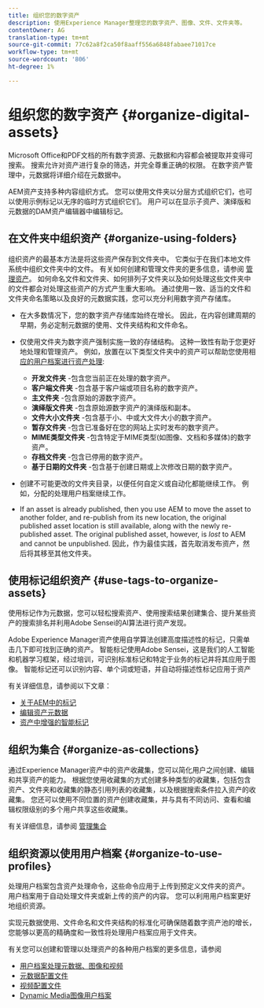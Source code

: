 ```yaml
---
title: 组织您的数字资产
description: 使用Experience Manager整理您的数字资产、图像、文件、文件夹等。
contentOwner: AG
translation-type: tm+mt
source-git-commit: 77c62a8f2ca50f8aaff556a6848fabaee71017ce
workflow-type: tm+mt
source-wordcount: '806'
ht-degree: 1%

---
```



# 组织您的数字资产 {#organize-digital-assets}

Microsoft Office和PDF文档的所有数字资源、元数据和内容都会被提取并变得可搜索。 搜索允许对资产进行复杂的筛选，并完全尊重正确的权限。 在数字资产管理中，元数据将详细介绍在元数据中。

AEM资产支持多种内容组织方式。 您可以使用文件夹以分层方式组织它们，也可以使用示例标记以无序的临时方式组织它们。 用户可以在显示子资产、演绎版和元数据的DAM资产编辑器中编辑标记。

## 在文件夹中组织资产 {#organize-using-folders}

组织资产的最基本方法是将这些资产保存到文件夹中。 它类似于在我们本地文件系统中组织文件夹中的文件。 有关如何创建和管理文件夹的更多信息，请参阅 [管理资产](managing-assets-touch-ui.md)。 如何命名文件和文件夹、如何排列子文件夹以及如何处理这些文件夹中的文件都会对处理这些资产的方式产生重大影响。 通过使用一致、适当的文件和文件夹命名策略以及良好的元数据实践，您可以充分利用数字资产存储库。

* 在大多数情况下，您的数字资产存储库始终在增长。 因此，在内容创建周期的早期，务必定制元数据的使用、文件夹结构和文件命名。
* 仅使用文件夹为数字资产强制实施一致的存储结构。 这种一致性有助于您更好地处理和管理资产。 例如，放置在以下类型文件夹中的资产可以帮助您使用相 [应的用户档案进行资产处理](processing-profiles.md):

   * **开发文件夹** -包含您当前正在处理的数字资产。
   * **客户端文件夹** -包含基于客户端或项目名称的数字资产。
   * **主文件夹** -包含原始的源数字资产。
   * **演绎版文件夹** -包含原始源数字资产的演绎版和副本。
   * **文件大小文件夹** -包含基于小、中或大文件大小的数字资产。
   * **暂存文件夹** -包含已准备好在您的网站上实时发布的数字资产。
   * **MIME类型文件夹** -包含特定于MIME类型(如图像、文档和多媒体)的数字资产。
   * **存档文件夹** -包含已停用的数字资产。
   * **基于日期的文件夹** -包含基于创建日期或上次修改日期的数字资产。

* 创建不可能更改的文件夹目录，以便任何自定义或自动化都能继续工作。 例如，分配的处理用户档案继续工作。
* If an asset is already published, then you use AEM to move the asset to another folder, and re-publish from its new location, the original published asset location is still available, along with the newly re-published asset. The original published asset, however, is *lost* to AEM and cannot be unpublished. 因此，作为最佳实践，首先取消发布资产，然后将其移至其他文件夹。

## 使用标记组织资产 {#use-tags-to-organize-assets}

使用标记作为元数据，您可以轻松搜索资产、使用搜索结果创建集合、提升某些资产的搜索排名并利用Adobe Sensei的AI算法进行资产发现。

Adobe Experience Manager资产使用自学算法创建高度描述性的标记，只需单击几下即可找到正确的资产。 智能标记使用Adobe Sensei，这是我们的人工智能和机器学习框架，经过培训，可识别标准标记和特定于业务的标记并将其应用于图像。 智能标记还可以识别内容、单个词或短语，并自动将描述性标记应用于资产

有关详细信息，请参阅以下文章：

* [关于AEM中的标记](/help/sites-authoring/tags.md)
* [编辑资产元数据](meta-edit.md)
* [资产中增强的智能标记](enhanced-smart-tags.md)

## 组织为集合 {#organize-as-collections}

通过Experience Manager资产中的资产收藏集，您可以简化用户之间创建、编辑和共享资产的能力。 根据您使用收藏集的方式创建多种类型的收藏集，包括包含资产、文件夹和收藏集的静态引用列表的收藏集，以及根据搜索条件拉入资产的收藏集。  您还可以使用不同位置的资产创建收藏集，并与具有不同访问、查看和编辑权限级别的多个用户共享这些收藏集。

有关详细信息，请参阅 [管理集合](managing-collections-touch-ui.md)

<!-- TBD items: add screenshots where applicable
Any hints/recommendations of when to use what method of organizing? Some examples of how organizing helps towards a better taxonomy and improved content velocity.
Add back links to blog posts by marketing?
-->

## 组织资源以使用用户档案 {#organize-to-use-profiles}

处理用户档案包含资产处理命令，这些命令应用于上传到预定义文件夹的资产。 用户档案用于自动处理文件夹或新上传的资产的内容。 您可以利用用户档案更好地组织资源。

实现元数据使用、文件命名和文件夹结构的标准化可确保随着数字资产池的增长，您能够以更高的精确度和一致性将处理用户档案应用于文件夹。

有关您可以创建和管理以处理资产的各种用户档案的更多信息，请参阅

* [用户档案处理元数据、图像和视频](processing-profiles.md)
* [元数据配置文件](metadata-profiles.md)
* [视频配置文件](video-profiles.md)
* [Dynamic Media图像用户档案](image-profiles.md)
